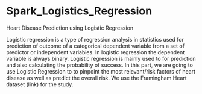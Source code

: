 # Spark_Logistics_Regression


Heart Disease Prediction using Logistic Regression

Logistic regression is a type of regression analysis in statistics used for prediction of outcome of a categorical dependent variable from a set of predictor or independent variables. In logistic regression the dependent variable is always binary. Logistic regression is mainly used to for prediction and also calculating the probability of success.
In this part, we are going to use Logistic Regression to to pinpoint the most relevant/risk factors of heart disease as well as predict the overall risk. We use the Framingham Heart dataset (link) for the study. 
